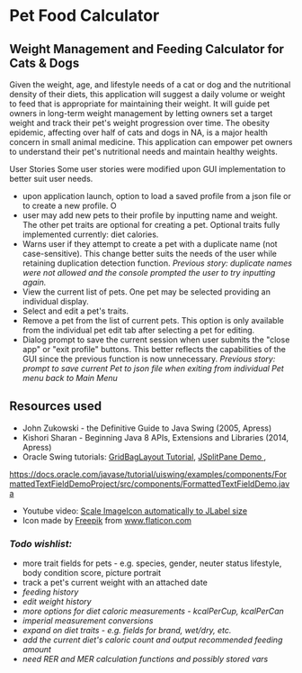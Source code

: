 
# Pet Food Calculator

## Weight Management and Feeding Calculator for Cats & Dogs

Given the weight, age, and lifestyle needs of a cat or dog and the nutritional density of their diets, 
this application will suggest a daily volume or weight to feed that is appropriate for maintaining their weight. 
It will guide pet owners in long-term weight management by letting owners set a target weight 
and track their pet's weight progression over time. The obesity epidemic, affecting over half of cats and dogs in NA,
 is a major health concern in small animal medicine. This application can empower pet owners to understand their pet's
 nutritional needs and maintain healthy weights.
 
 User Stories
 Some user stories were modified upon GUI implementation to better suit user needs.
 - upon application launch, option to load a saved profile from a json file or to create a new profile. O
 - user may add new pets to their profile by inputting name and weight. The other pet traits are optional for creating a pet. Optional traits fully implemented currently: diet calories.
 - Warns user if they attempt to create a pet with a duplicate name (not case-sensitive). This change better suits the needs of the user while retaining duplication detection function. *Previous story: duplicate names were not allowed and the console prompted the user to try inputting again.*
 - View the current list of pets. One pet may be selected providing an individual display.
 - Select and edit a pet's traits.
 - Remove a pet from the list of current pets. This option is only available from the individual pet edit tab after selecting a pet for editing.
 - Dialog prompt to save the current session when user submits the "close app" or "exit profile" buttons. This better reflects the capabilities of the GUI since the previous function is now unnecessary. *Previous story: prompt to save current Pet to json file when exiting from individual Pet menu back to Main Menu*

 
 
 
 ## Resources used
 - John Zukowski - the Definitive Guide to Java Swing (2005, Apress)
 - Kishori Sharan - Beginning Java 8 APIs, Extensions and Libraries (2014, Apress)
 - Oracle Swing tutorials: <a href="https://docs.oracle.com/javase/tutorial/uiswing/layout/gridbag.html#gridbagConstraints">GridBagLayout Tutorial</a>, <a href="https://docs.oracle.com/javase/tutorial/uiswing/examples/components/SplitPaneDemoProject/src/components/SplitPaneDemo.java"> JSplitPane Demo </a>, 
 
 https://docs.oracle.com/javase/tutorial/uiswing/examples/components/FormattedTextFieldDemoProject/src/components/FormattedTextFieldDemo.java
 - Youtube video: <a href="https://www.youtube.com/watch?v=CUmvVhGqaVQ"> Scale ImageIcon automatically to JLabel size </a>
 - Icon made by <a href="https://www.freepik.com" title="Freepik">Freepik</a> from <a href="https://www.flaticon.com/" title="Flaticon"> www.flaticon.com </a>

 
### *Todo wishlist:*
 - more trait fields for pets - e.g. species, gender, neuter status lifestyle, body condition score, picture portrait
 - track a pet's current weight with an attached date
 - *feeding history*
 - *edit weight history*
 - *more options for diet caloric measurements - kcalPerCup, kcalPerCan*
 - *imperial measurement conversions*
 - *expand on diet traits - e.g. fields for brand, wet/dry, etc.*
 - *add the current diet's caloric count and output recommended feeding amount*
 - *need RER and MER calculation functions and possibly stored vars*
